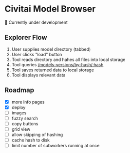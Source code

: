 # Civitai Model Browser

🚧 Currently under development

## Explorer Flow

1. User supplies model directory (tabbed)
1. User clicks "load" button
1. Tool reads directory and hahes all files into local storage
1. Tool queries [/models-versions/by-hash/:hash](https://wiki.civitai.com/wiki/Civitai_API#GET_/api/v1/models-versions/by-hash/:hash)
1. Tool saves returned data to local storage
1. Tool displays relevant data

## Roadmap

- [x] more info pages
- [x] deploy
- [ ] images
- [ ] fuzzy search
- [ ] copy buttons
- [ ] grid view
- [ ] allow skipping of hashing
- [ ] cache hash to disk
- [ ] limit number of subworkers running at once
